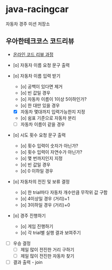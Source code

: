 # java-racingcar

자동차 경주 미션 저장소

## 우아한테크코스 코드리뷰

- [온라인 코드 리뷰 과정](https://github.com/woowacourse/woowacourse-docs/blob/master/maincourse/README.md)

- [o]  자동자 이름 요청 문구 출력
- [o]  자동차 이름 입력 받기
    - [o]  공백이 있다면 제거
    - [o]  빈 값일 경우
    - [o]  자동차 이름이 1이상 5이하인가?
    - [o]  한 대만 있을 경우
    - [x]  자동차 몇대까지 입력가능한지 지정
    - [o]  쉼표 기준으로 자동차 분리
    - [ ]  자동차 이름이 같을 경우
- [o]  시도 횟수 요청 문구 출력
    - [o] 횟수 입력이 숫자가 아닌가?
    - [o] 횟수 입력이 자연수가 아닌가?
    - [o] 몇 번까지인지 지정
    - [o] 빈 값일 경우
    - [o] 0 이하일 경우
- [o]  자동차의 전진 및 보류 결정
    - [o]  한 trial마다 자동차 개수만큼 무작위 값 구함
    - [o]  4이상일 경우 (거리)+1
    - [o]  3이하일 경우 (거리)+0
- [o]  경주 진행하기
    - [o]  게임 진행하기
    - [o]  각 trial별 실행 결과 보여주기
- [ ]  우승 결정
    - [ ]  제일 많이 전진한 거리 구하기
    - [ ]  제일 많이 전진한 자동차 찾기
- [ ]  결과 출력 - join